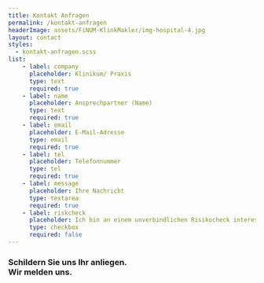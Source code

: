 ```yaml
---
title: Kontakt Anfragen
permalink: /kontakt-anfragen
headerImage: assets/FiNUM-KlinkMakler/img-hospital-4.jpg
layout: contact
styles:
  - kontakt-anfragen.scss
list:
    - label: company
      placeholder: Klinikum/ Praxis
      type: text
      required: true
    - label: name
      placeholder: Ansprechpartner (Name)
      type: text
      required: true
    - label: email
      placeholder: E-Mail-Adresse
      type: email
      required: true
    - label: tel
      placeholder: Telefonnummer
      type: tel
      required: true
    - label: message
      placeholder: Ihre Nachricht
      type: textarea
      required: true
    - label: riskcheck
      placeholder: Ich bin an einem unverbindlichen Risikocheck interessiert.
      type: checkbox
      required: false
---
```


### Schildern Sie uns Ihr anliegen. <br>Wir melden uns.





